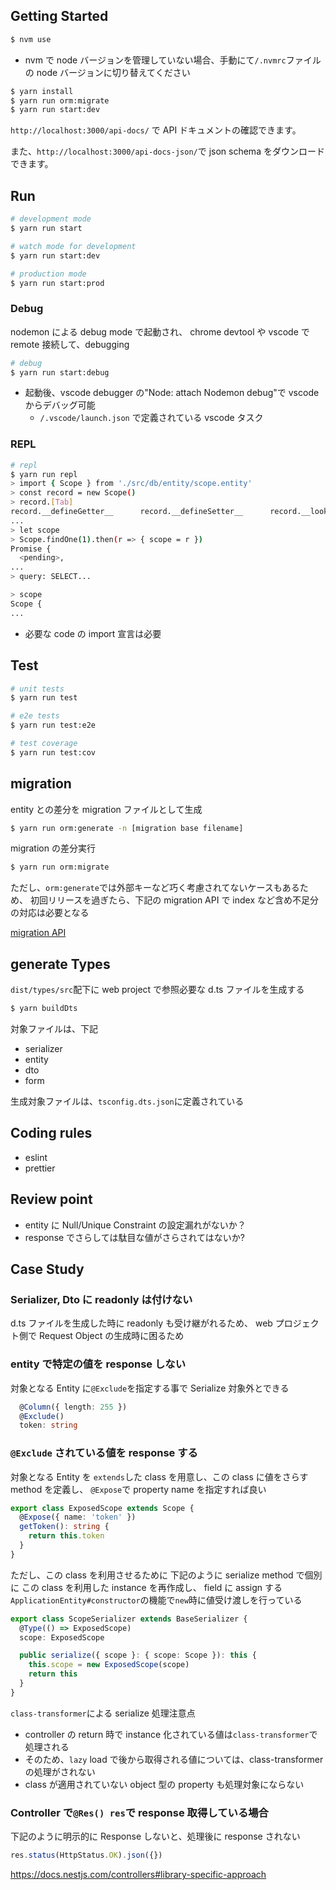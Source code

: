 ## Getting Started

```bash
$ nvm use
```

- nvm で node バージョンを管理していない場合、手動にて`/.nvmrc`ファイルの node バージョンに切り替えてください

```bash
$ yarn install
$ yarn run orm:migrate
$ yarn run start:dev
```

`http://localhost:3000/api-docs/` で API ドキュメントの確認できます。

また、`http://localhost:3000/api-docs-json/`で json schema をダウンロードできます。

## Run

```bash
# development mode
$ yarn run start

# watch mode for development
$ yarn run start:dev

# production mode
$ yarn run start:prod
```

### Debug

nodemon による debug mode で起動され、
chrome devtool や vscode で remote 接続して、debugging

```bash
# debug
$ yarn run start:debug
```

- 起動後、vscode debugger の"Node: attach Nodemon debug"で vscode からデバッグ可能
  - `/.vscode/launch.json` で定義されている vscode タスク

### REPL

```bash
# repl
$ yarn run repl
> import { Scope } from './src/db/entity/scope.entity'
> const record = new Scope()
> record.[Tab]
record.__defineGetter__      record.__defineSetter__      record.__lookupGetter__000
...
> let scope
> Scope.findOne(1).then(r => { scope = r })
Promise {
  <pending>,
...
> query: SELECT...

> scope
Scope {
...
```

- 必要な code の import 宣言は必要

## Test

```bash
# unit tests
$ yarn run test

# e2e tests
$ yarn run test:e2e

# test coverage
$ yarn run test:cov
```

## migration

entity との差分を migration ファイルとして生成

```bash
$ yarn run orm:generate -n [migration base filename]
```

migration の差分実行

```bash
$ yarn run orm:migrate
```

ただし、`orm:generate`では外部キーなど巧く考慮されてないケースもあるため、
初回リリースを過ぎたら、下記の migration API で index など含め不足分の対応は必要となる

[migration API](https://typeorm.io/#/migrations/using-migration-api-to-write-migrations)

## generate Types

`dist/types/src`配下に web project で参照必要な d.ts ファイルを生成する

```bash
$ yarn buildDts
```

対象ファイルは、下記

- serializer
- entity
- dto
- form

生成対象ファイルは、`tsconfig.dts.json`に定義されている

## Coding rules

- eslint
- prettier

## Review point

- entity に Null/Unique Constraint の設定漏れがないか？
- response でさらしては駄目な値がさらされてはないか?

## Case Study

### Serializer, Dto に readonly は付けない

d.ts ファイルを生成した時に readonly も受け継がれるため、
web プロジェクト側で Request Object の生成時に困るため

### entity で特定の値を response しない

対象となる Entity に`@Exclude`を指定する事で Serialize 対象外とできる

```ts
  @Column({ length: 255 })
  @Exclude()
  token: string
```

### `@Exclude` されている値を response する

対象となる Entity を `extends`した class を用意し、この class に値をさらす method を定義し、
`@Expose`で property name を指定すれば良い

```ts
export class ExposedScope extends Scope {
  @Expose({ name: 'token' })
  getToken(): string {
    return this.token
  }
}
```

ただし、この class を利用させるために
下記のように serialize method で個別に この class を利用した instance を再作成し、 field に assign する
`ApplicationEntity#constructor`の機能で`new`時に値受け渡しを行っている

```ts
export class ScopeSerializer extends BaseSerializer {
  @Type(() => ExposedScope)
  scope: ExposedScope

  public serialize({ scope }: { scope: Scope }): this {
    this.scope = new ExposedScope(scope)
    return this
  }
}
```

`class-transformer`による serialize 処理注意点

- controller の return 時で instance 化されている値は`class-transformer`で処理される
- そのため、`lazy` load で後から取得される値については、class-transformer の処理がされない
- class が適用されていない object 型の property も処理対象にならない

### Controller で`@Res() res`で response 取得している場合

下記のように明示的に Response しないと、処理後に response されない

```js
res.status(HttpStatus.OK).json({})
```

https://docs.nestjs.com/controllers#library-specific-approach
